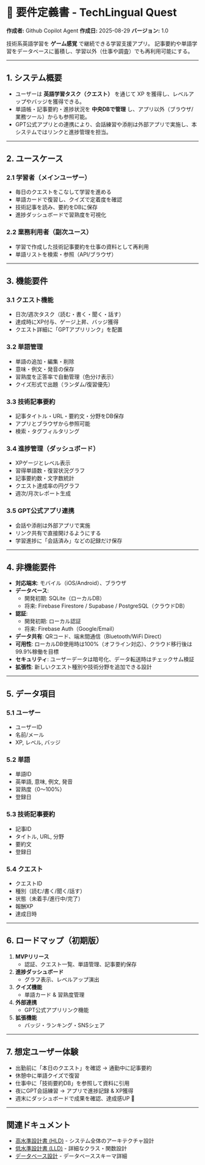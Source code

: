 # 📘 要件定義書 - TechLingual Quest

**作成者:** Github Copilot Agent
**作成日:** 2025-08-29
**バージョン:** 1.0

技術系英語学習を **ゲーム感覚** で継続できる学習支援アプリ。
記事要約や単語学習をデータベースに蓄積し、学習以外（仕事や調査）でも再利用可能にする。

---

## 1. システム概要

- ユーザーは **英語学習タスク（クエスト）** を通じて XP を獲得し、レベルアップやバッジを獲得できる。
- 単語帳・記事要約・進捗状況を **中央DBで管理** し、アプリ以外（ブラウザ/業務ツール）からも参照可能。
- GPT公式アプリとの連携により、会話練習や添削は外部アプリで実施し、本システムではリンクと進捗管理を担当。

---

## 2. ユースケース

### 2.1 学習者（メインユーザー）
- 毎日のクエストをこなして学習を進める
- 単語カードで復習し、クイズで定着度を確認
- 技術記事を読み、要約をDBに保存
- 進捗ダッシュボードで習熟度を可視化

### 2.2 業務利用者（副次ユース）
- 学習で作成した技術記事要約を仕事の資料として再利用
- 単語リストを検索・参照（API/ブラウザ）

---

## 3. 機能要件

### 3.1 クエスト機能
- 日次/週次タスク（読む・書く・聞く・話す）
- 達成時にXP付与、ゲージ上昇、バッジ獲得
- クエスト詳細に「GPTアプリリンク」を配置

### 3.2 単語管理
- 単語の追加・編集・削除
- 意味・例文・発音の保存
- 習熟度を正答率で自動管理（色分け表示）
- クイズ形式で出題（ランダム/復習優先）

### 3.3 技術記事要約
- 記事タイトル・URL・要約文・分野をDB保存
- アプリとブラウザから参照可能
- 検索・タグフィルタリング

### 3.4 進捗管理（ダッシュボード）
- XPゲージとレベル表示
- 習得単語数・復習状況グラフ
- 記事要約数・文字数統計
- クエスト達成率の円グラフ
- 週次/月次レポート生成

### 3.5 GPT公式アプリ連携
- 会話や添削は外部アプリで実施
- リンク共有で直接開けるようにする
- 学習進捗に「会話済み」などの記録だけ保存

---

## 4. 非機能要件

- **対応端末**: モバイル（iOS/Android）、ブラウザ
- **データベース**:
  - 開発初期: SQLite（ローカルDB）
  - 将来: Firebase Firestore / Supabase / PostgreSQL（クラウドDB）
- **認証**:
  - 開発初期: ローカル認証
  - 将来: Firebase Auth（Google/Email）
- **データ共有**: QRコード、端末間通信（Bluetooth/WiFi Direct）
- **可用性**: ローカルDB使用時は100%（オフライン対応）、クラウド移行後は99.9%稼働を目標
- **セキュリティ**: ユーザーデータは暗号化、データ転送時はチェックサム検証
- **拡張性**: 新しいクエスト種別や技術分野を追加できる設計

---

## 5. データ項目

### 5.1 ユーザー
- ユーザーID
- 名前/メール
- XP, レベル, バッジ

### 5.2 単語
- 単語ID
- 英単語, 意味, 例文, 発音
- 習熟度（0〜100%）
- 登録日

### 5.3 技術記事要約
- 記事ID
- タイトル, URL, 分野
- 要約文
- 登録日

### 5.4 クエスト
- クエストID
- 種別（読む/書く/聞く/話す）
- 状態（未着手/進行中/完了）
- 報酬XP
- 達成日時

---

## 6. ロードマップ（初期版）

1. **MVPリリース**
   - 認証、クエスト一覧、単語管理、記事要約保存
2. **進捗ダッシュボード**
   - グラフ表示、レベルアップ演出
3. **クイズ機能**
   - 単語カード & 習熟度管理
4. **外部連携**
   - GPT公式アプリリンク機能
5. **拡張機能**
   - バッジ・ランキング・SNSシェア

---

## 7. 想定ユーザー体験

- 出勤前に「本日のクエスト」を確認 → 通勤中に記事要約
- 休憩中に単語クイズで復習
- 仕事中に「技術要約DB」を参照して資料に引用
- 夜にGPT会話練習 → アプリで進捗記録 & XP獲得
- 週末にダッシュボードで成果を確認、達成感UP 🚀

---

## 関連ドキュメント

- [高水準設計書 (HLD)](../design/HLD.md) - システム全体のアーキテクチャ設計
- [低水準設計書 (LLD)](../design/LLD.md) - 詳細なクラス・関数設計
- [データベース設計](../optional/db_design.md) - データベーススキーマ詳細
